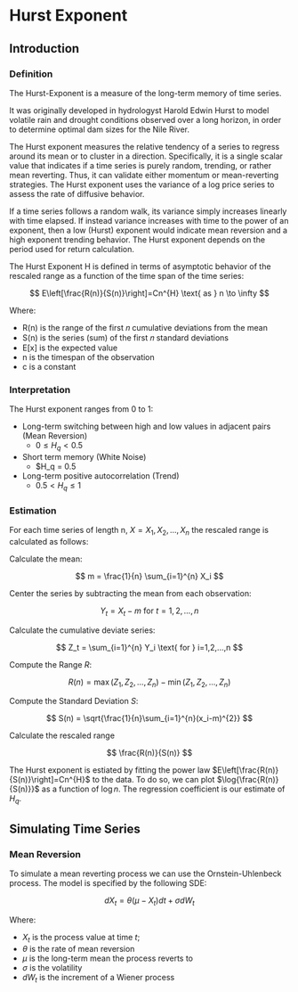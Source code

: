# Hurst Exponent

## Introduction

### Definition

The Hurst-Exponent is a measure of the long-term memory of time series.

It was originally developed in hydrologyst Harold Edwin Hurst to model volatile rain and drought conditions observed over a long horizon, in order to determine optimal dam sizes for the Nile River.

The Hurst exponent measures the relative tendency of a series to regress around its mean or to cluster in a direction. Specifically, it is a single scalar value that indicates if a time series is purely random, trending, or rather mean reverting. 
Thus, it can validate either momentum or mean-reverting strategies. The Hurst exponent uses the variance of a log price series to assess the rate of diffusive behavior.

If a time series follows a random walk, its variance simply increases linearly with time elapsed. If instead variance increases with time to the power of an exponent, then a low (Hurst) exponent would indicate mean reversion and a high exponent trending behavior. 
The Hurst exponent depends on the period used for return calculation.

The Hurst Exponent H is defined in terms of asymptotic behavior of the rescaled range as a function of the time span of the time series:

$$
E\left[\frac{R(n)}{S(n)}\right]=Cn^{H} \text{ as } n \to \infty
$$

Where:
- $\text{R(n)}$  is the range of the first 𝑛 cumulative deviations from the mean
- $\text{S(n)}$ is the series (sum) of the first 𝑛 standard deviations
- $\text{E[x]}$ is the expected value
- $\text{n}$ is the timespan of the observation
- $\text{c}$ is a constant

### Interpretation

The Hurst exponent ranges from 0 to 1:
- Long-term switching between high and low values in adjacent pairs (Mean Reversion)
  - $0 \leq H_q < 0.5$
- Short term memory (White Noise)
  - $H_q = 0.5
- Long-term positive autocorrelation (Trend)
  - $0.5 < H_q \leq 1$

### Estimation

For each time series of length $\text{n}$, $X=X_1, X_2, ..., X_n$ the rescaled range is calculated as follows:

Calculate the mean:

$$
m = \frac{1}{n} \sum_{i=1}^{n} X_i
$$

Center the series by subtracting the mean from each observation:

$$
Y_t = X_t-m \text{ for } t=1,2,...,n
$$

Calculate the cumulative deviate series:

$$
Z_t = \sum_{i=1}^{n} Y_i \text{ for } i=1,2,...,n
$$

Compute the Range $R$:

$$
R(n) = \max{(Z_1,Z_2,...,Z_n)} - \min{(Z_1,Z_2,...,Z_n)}
$$

Compute the Standard Deviation $S$:

$$
S(n) = \sqrt{\frac{1}{n}\sum_{i=1}^{n}(x_i-m)^{2}}
$$

Calculate the rescaled range 

$$
\frac{R(n)}{S(n)}
$$

The Hurst exponent is estiated by fitting the power law $E\left[\frac{R(n)}{S(n)}\right]=Cn^{H}$ to the data. To do so, we can plot $\log{\frac{R(n)}{S(n)}}$ as a function of $\log{n}$.
The regression coefficient is our estimate of $H_q$.

## Simulating Time Series

### Mean Reversion

To simulate a mean reverting process we can use the Ornstein-Uhlenbeck process. The model is specified by the following SDE:

$$
dX_t = \theta(\mu - X_t)dt + \sigma dW_t
$$

Where:
- $X_t$ is the process value at time $t$;
- $\theta$ is the rate of mean reversion
- $\mu$ is the long-term mean the process reverts to
- $\sigma$ is the volatility
- $dW_t$ is the increment of a Wiener process

